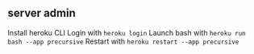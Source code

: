 ## server admin
Install heroku CLI
Login with `heroku login`
Launch bash with `heroku run bash --app precursive`
Restart with `heroku restart --app precursive`
